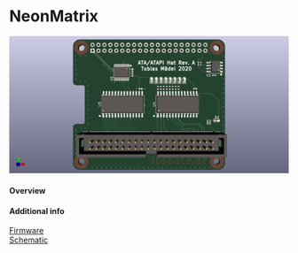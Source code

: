 NeonMatrix
=============================

![PCB](ATAPIHat.png)

#### Overview


#### Additional info

[Firmware](https://github.com/Manawyrm/ATAPIHat-Firmware)  
[Schematic](https://github.com/Manawyrm/ATAPIHat/blob/master/ATAPIHat.pdf)  
